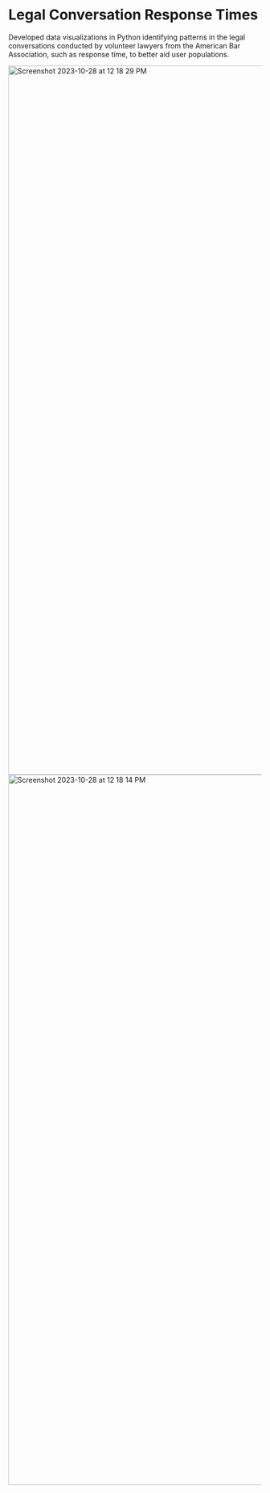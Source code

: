 # Legal Conversation Response Times
Developed data visualizations in Python identifying patterns in the legal conversations conducted by volunteer lawyers from the American Bar Association, such as response time, to better aid user populations.

<img width="1407" alt="Screenshot 2023-10-28 at 12 18 29 PM" src="https://github.com/milliehuang2022/Legal-Service-Analysis/assets/87724542/bf837cd3-0d20-4aa1-a0a2-904943277146">
<img width="1410" alt="Screenshot 2023-10-28 at 12 18 14 PM" src="https://github.com/milliehuang2022/Legal-Service-Analysis/assets/87724542/fffe3aae-c0a1-40f3-afa9-da8a5d3a339b">
